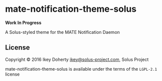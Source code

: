 mate-notification-theme-solus
=============================

**Work In Progress**

A Solus-styled theme for the MATE Notification Daemon

License
-------

Copyright © 2016 Ikey Doherty <ikey@solus-project.com>, Solus Project

mate-notification-theme-solus is available under the terms of the `LGPL-2.1` license
